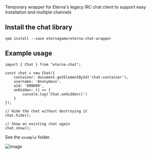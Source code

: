 Temporary wrapper for Eterna's legacy IRC chat client to support easy installation and multiple channels

## Install the chat library

`npm install --save eternagame/eterna-chat-wrapper`

## Example usage

```
import { Chat } from "eterna-chat";

const chat = new Chat({
    container: document.getElementById('chat-container'),
    username: 'Anonymous',
    uid: '000000',
    onHidden: () => {
        console.log('Chat.onHidden()')
    }
});

// Hide the chat without destroying it
chat.hide();

// Show an existing chat again
chat.show();
```

See the `example` folder.

![image](https://user-images.githubusercontent.com/11358110/81236451-4101ee00-8fcb-11ea-873d-7369932a9d4a.png)
